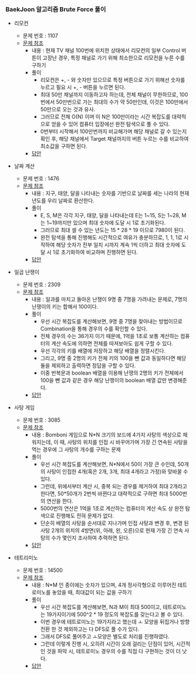 ### BaekJoon 알고리즘 Brute Force 풀이
- 리모컨
    - 문제 번호 : 1107
    - <a href="https://www.acmicpc.net/problem/1107">문제 참조</a>
        - 내용 : 현재 TV 채널 100번에 위치한 상태에서 리모컨의 일부 Control 버튼이 고장난 경우, 특정 채널로 가기 위해 최소한으로 리모컨을 누른 수를 구하기
        - 풀이
            - 리모컨은 +, - 와 숫자만 있으므로 특정 버튼으로 가기 위해선 숫자를 누르고 필요 시 +, - 버튼을 누르면 된다.
            - 최대 50만 채널까지 이동하고자 하는데, 전체 채널이 무한하므로, 100번에서 50만번으로 가는 최대의 수가 약 50만인데, 이것은 100만에서 50만으로 오는 것과 유사.
            - 그러므로 전체 O(N) 이며 이 N은 100만이라는 시간 복잡도를 대략적으로 얻을 수 있어 컴퓨터 입장에선 완전 탐색으로 풀 수 있다.
            - 0번부터 시작해서 100만번까지 비교해가며 해당 채널로 갈 수 있는지 확인 후, 해당 채널에서 Target 채널까지의 버튼 누르는 수를 비교하여 최소값을 구하면 된다.
        - <a href="https://github.com/hongjw1991/Java-DataStructure-Algorithm-DesignPattern/tree/master/Algorithm/Problem_Solve/2. Brute Force/BaekJoon/BaekJoon1107.java">답안</a>    

- 날짜 계산
    - 문제 번호 : 1476
    - <a href="https://www.acmicpc.net/problem/1476">문제 참조</a>
        - 내용 : 지구, 태양, 달을 나타내는 숫자를 기반으로 날짜를 세는 나라의 현재 년도를 우리 날짜로 환산한다.
        - 풀이
            - E, S, M은 각각 지구, 태양, 달을 나타내는데 E는 1~15, S는 1~28, M는 1~19까지만 있으며 최대 숫자에 도달 시 1로 초기화된다.
            - 그러므로 최대 셀 수 있는 년도는 15 * 28 * 19 이므로 7980이 된다. 
            - 완전 탐색을 통해 진행해도 시간적으로 여유가 충분하므로, 1, 1, 1로 시작하여 해당 숫자가 전부 일치 시까지 계속 1씩 더하고 최대 숫자에 도달 시 1로 초기화하여 비교하며 진행하면 된다.
        - <a href="https://github.com/hongjw1991/Java-DataStructure-Algorithm-DesignPattern/tree/master/Algorithm/Problem_Solve/2. Brute Force/BaekJoon/BaekJoon1476.java">답안</a>

- 일곱 난쟁이
    - 문제 번호 : 2309
    - <a href="https://www.acmicpc.net/problem/2309">문제 참조</a>
        - 내용 : 일과를 마치고 돌아온 난쟁이 9명 중 7명을 가려내는 문제로, 7명의 난쟁이의 키는 합해서 100이다.
        - 풀이
            - 우선 시간 복잡도를 계산해보면, 9명 중 7명을 찾아내는 방법이므로 Combination을 통해 경우의 수를 확인할 수 있다.
            - 전체 경우의 수는 36가지 이기 때문에, 1억을 1초로 보통 계산하는 컴퓨터의 계산 속도에 의하면 전체를 따져보아도 쉽게 구할 수 있다.
            - 우선 각각의 키를 배열에 저장하고 해당 배열을 정렬시킨다.
            - 그리고, 9명 중 2명의 키가 전체 키의 100을 뺀 값과 동일하다면 해당 둘을 제외하고 출력하면 정답을 구할 수 있다.
            - 이중 반복문과 boolean 배열을 이용해 난쟁의 2명의 키가 전체에서 100을 뺀 값과 같은 경우 해당 난쟁이의 boolean 배열 값만 변경해준다.
        - <a href="https://github.com/hongjw1991/Java-DataStructure-Algorithm-DesignPattern/tree/master/Algorithm/Problem_Solve/2. Brute Force/BaekJoon/BaekJoon2309.java">답안</a>

- 사탕 게임
    - 문제 번호 : 3085
    - <a href="https://www.acmicpc.net/problem/3085">문제 참조</a>
        - 내용 : Bomboni 게임으로 N*N 크기의 보드에 4가지 사탕의 색상으로 채워지는데, 이 때, 사탕의 위치를 인접 시 바꾸어가며 가장 긴 연속된 사탕을 먹는 경우에 그 사탕의 개수를 구하는 문제
        - 풀이
            - 우선 시간 복잡도를 계산해보면, N*N에서 50이 가장 큰 수인데, 50개의 사탕이 인접한 4개(혹은 2개, 3개, 최대 4개라고 가정)와 맞바꿀 수 있다.
            - 그런데, 위에서부터 계산 시, 중복 되는 경우를 제거하여 최대 2개라고 한다면, 50*50개가 2번씩 바뀐다고 대략적으로 구하면 최대 5000번의 연산을 한다.
            - 5000번의 연산은 1억을 1초로 계산하는 컴퓨터의 계산 속도 상 완전 탐색으로 진행해도 전혀 문제가 없다.
            - 단순히 배열의 사탕을 순서대로 지나가며 인접 사탕과 변경 후, 변경 된 사탕 2개의 위치의 4방면(위, 아래, 왼, 오른)으로 현재 가장 긴 연속 사탕의 수가 몇인지 조사하여 추력하면 된다.
        - <a href="https://github.com/hongjw1991/Java-DataStructure-Algorithm-DesignPattern/tree/master/Algorithm/Problem_Solve/2. Brute Force/BaekJoon/BaekJoon3085.java">답안</a>

- 테트리미노
    - 문제 번호 : 14500
    - <a href="https://www.acmicpc.net/problem/14500">문제 참조</a>
        - 내용 : N*M 인 종이에는 숫자가 있으며, 4개 정사각형으로 이루어진 테트로미노를 놓았을 때, 최대값이 되는 값을 구하기
        - 풀이
            - 우선 시간 복잡도를 계산해보면, N과 M이 최대 500이고, 테트로미노는 19가지이기에 500^2 * 19 정도의 복잡도를 갖는다고 볼 수 있다.
            - 이번 경우에 테트로미노는 19가지라고 했는데 ㅗ 모양을 뒤집거나 방향전환 한 것 제외하고는 다 DFS로 풀 수가 있다.
            - 그래서 DFS로 풀어주고 ㅗ모양은 별도로 처리를 진행하였다.
            - 그런데 이렇게 진행 시, 오히려 시간이 오래 걸리는 단점이 있어, 시간적인 것을 파악 시, 테트로미노 경우의 수를 직접 다 구현하는 것이 더 낫다.
        - <a href="https://github.com/hongjw1991/Java-DataStructure-Algorithm-DesignPattern/tree/master/Algorithm/Problem_Solve/2. Brute Force/BaekJoon/BaekJoon14500.java">답안</a>